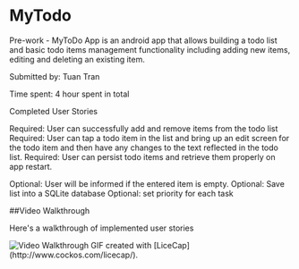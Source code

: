 # MyTodo
Pre-work - MyToDo App is an android app that allows building a todo list and basic todo items management functionality including adding new items, editing and deleting an existing item.

Submitted by: Tuan Tran

Time spent: 4 hour spent in total

Completed User Stories

Required: User can successfully add and remove items from the todo list
Required: User can tap a todo item in the list and bring up an edit screen for the todo item and then have any changes to the text reflected in the todo list.
Required: User can persist todo items and retrieve them properly on app restart.

Optional: User will be informed if the entered item is empty.
Optional: Save list into a SQLite database
Optional: set priority for each task


##Video Walkthrough

Here's a walkthrough of implemented user stories

<img src='http://i.imgur.com/FZJOLOV.gif?1' title='Video Walkthrough' width='' alt='Video Walkthrough' />
GIF created with [LiceCap](http://www.cockos.com/licecap/).
